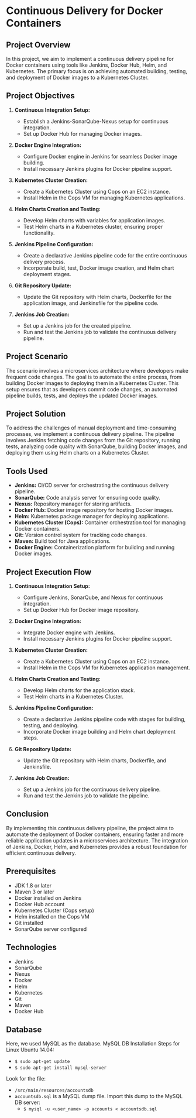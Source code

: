 # Continuous Delivery for Docker Containers

## Project Overview

In this project, we aim to implement a continuous delivery pipeline for Docker containers using tools like Jenkins, Docker Hub, Helm, and Kubernetes. The primary focus is on achieving automated building, testing, and deployment of Docker images to a Kubernetes Cluster.

## Project Objectives

1. **Continuous Integration Setup:**
   - Establish a Jenkins-SonarQube-Nexus setup for continuous integration.
   - Set up Docker Hub for managing Docker images.

2. **Docker Engine Integration:**
   - Configure Docker engine in Jenkins for seamless Docker image building.
   - Install necessary Jenkins plugins for Docker pipeline support.

3. **Kubernetes Cluster Creation:**
   - Create a Kubernetes Cluster using Cops on an EC2 instance.
   - Install Helm in the Cops VM for managing Kubernetes applications.

4. **Helm Charts Creation and Testing:**
   - Develop Helm charts with variables for application images.
   - Test Helm charts in a Kubernetes cluster, ensuring proper functionality.

5. **Jenkins Pipeline Configuration:**
   - Create a declarative Jenkins pipeline code for the entire continuous delivery process.
   - Incorporate build, test, Docker image creation, and Helm chart deployment stages.

6. **Git Repository Update:**
   - Update the Git repository with Helm charts, Dockerfile for the application image, and Jenkinsfile for the pipeline code.

7. **Jenkins Job Creation:**
   - Set up a Jenkins job for the created pipeline.
   - Run and test the Jenkins job to validate the continuous delivery pipeline.

## Project Scenario

The scenario involves a microservices architecture where developers make frequent code changes. The goal is to automate the entire process, from building Docker images to deploying them in a Kubernetes Cluster. This setup ensures that as developers commit code changes, an automated pipeline builds, tests, and deploys the updated Docker images.

## Project Solution

To address the challenges of manual deployment and time-consuming processes, we implement a continuous delivery pipeline. The pipeline involves Jenkins fetching code changes from the Git repository, running tests, analyzing code quality with SonarQube, building Docker images, and deploying them using Helm charts on a Kubernetes Cluster.

## Tools Used

- **Jenkins:** CI/CD server for orchestrating the continuous delivery pipeline.
- **SonarQube:** Code analysis server for ensuring code quality.
- **Nexus:** Repository manager for storing artifacts.
- **Docker Hub:** Docker image repository for hosting Docker images.
- **Helm:** Kubernetes package manager for deploying applications.
- **Kubernetes Cluster (Cops):** Container orchestration tool for managing Docker containers.
- **Git:** Version control system for tracking code changes.
- **Maven:** Build tool for Java applications.
- **Docker Engine:** Containerization platform for building and running Docker images.

## Project Execution Flow

1. **Continuous Integration Setup:**
   - Configure Jenkins, SonarQube, and Nexus for continuous integration.
   - Set up Docker Hub for Docker image repository.

2. **Docker Engine Integration:**
   - Integrate Docker engine with Jenkins.
   - Install necessary Jenkins plugins for Docker pipeline support.

3. **Kubernetes Cluster Creation:**
   - Create a Kubernetes Cluster using Cops on an EC2 instance.
   - Install Helm in the Cops VM for Kubernetes application management.

4. **Helm Charts Creation and Testing:**
   - Develop Helm charts for the application stack.
   - Test Helm charts in a Kubernetes Cluster.

5. **Jenkins Pipeline Configuration:**
   - Create a declarative Jenkins pipeline code with stages for building, testing, and deploying.
   - Incorporate Docker image building and Helm chart deployment steps.

6. **Git Repository Update:**
   - Update the Git repository with Helm charts, Dockerfile, and Jenkinsfile.

7. **Jenkins Job Creation:**
   - Set up a Jenkins job for the continuous delivery pipeline.
   - Run and test the Jenkins job to validate the pipeline.

## Conclusion

By implementing this continuous delivery pipeline, the project aims to automate the deployment of Docker containers, ensuring faster and more reliable application updates in a microservices architecture. The integration of Jenkins, Docker, Helm, and Kubernetes provides a robust foundation for efficient continuous delivery.

## Prerequisites

- JDK 1.8 or later
- Maven 3 or later
- Docker installed on Jenkins
- Docker Hub account
- Kubernetes Cluster (Cops setup)
- Helm installed on the Cops VM
- Git installed
- SonarQube server configured

## Technologies
- Jenkins
- SonarQube
- Nexus
- Docker
- Helm
- Kubernetes
- Git
- Maven
- Docker Hub

## Database
Here, we used MySQL as the database.
MySQL DB Installation Steps for Linux Ubuntu 14.04:
- `$ sudo apt-get update`
- `$ sudo apt-get install mysql-server`

Look for the file:
- `/src/main/resources/accountsdb`
- `accountsdb.sql` is a MySQL dump file. Import this dump to the MySQL DB server:
  - `$ mysql -u <user_name> -p accounts < accountsdb.sql`